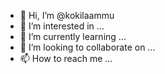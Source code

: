 - 👋 Hi, I’m @kokilaammu
- 👀 I’m interested in ...
- 🌱 I’m currently learning ...
- 💞️ I’m looking to collaborate on ...
- 📫 How to reach me ...

<!---
kokilaammu/kokilaammu is a ✨ special ✨ repository because its `README.md` (this file) appears on your GitHub profile.
You can click the Preview link to take a look at your changes.
--->
